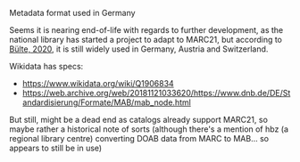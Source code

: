 Metadata format used in Germany

Seems it is nearing end-of-life with regards to further development, as the national library has started a project to adapt to MARC21, but according to [Bülte, 2020](https://doi.org/10.17185/duepublico/72237), it is still widely used in Germany, Austria and Switzerland. 

Wikidata has specs: 
* https://www.wikidata.org/wiki/Q1906834
* https://web.archive.org/web/20181121033620/https://www.dnb.de/DE/Standardisierung/Formate/MAB/mab_node.html

But still, might be a dead end as catalogs already support MARC21, so maybe rather a historical note of sorts
(although there's a mention of hbz (a regional library centre) converting DOAB data from MARC to MAB... so appears to still be in use)